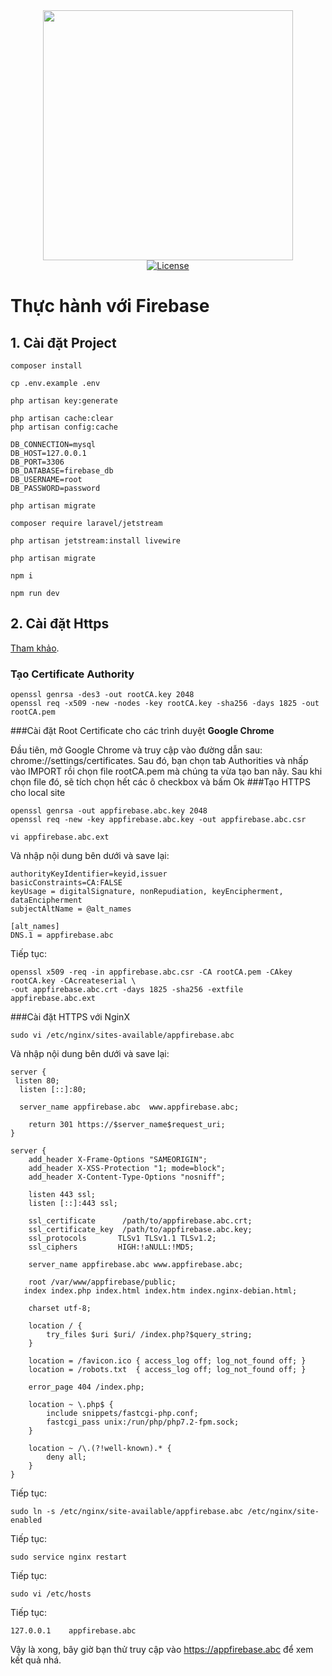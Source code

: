 <div align="center">
  <img src="https://123job.vn/images/logo/logo349x137tim.png" width="400">
</div>

<div align="center">
    <a href="https://packagist.org/packages/laravel/framework"><img src="https://poser.pugx.org/laravel/framework/license.svg" alt="License"></a>
</div>

# Thực hành với Firebase
## 1. Cài đặt Project
```
composer install

cp .env.example .env

php artisan key:generate

php artisan cache:clear
php artisan config:cache

DB_CONNECTION=mysql
DB_HOST=127.0.0.1
DB_PORT=3306
DB_DATABASE=firebase_db
DB_USERNAME=root
DB_PASSWORD=password

php artisan migrate

composer require laravel/jetstream

php artisan jetstream:install livewire

php artisan migrate

npm i

npm run dev
```
## 2. Cài đặt Https
[Tham khảo](https://viblo.asia/p/tao-ssl-certificate-authority-cho-https-tren-local-1VgZvpQY5Aw).
### Tạo Certificate Authority
```
openssl genrsa -des3 -out rootCA.key 2048
openssl req -x509 -new -nodes -key rootCA.key -sha256 -days 1825 -out rootCA.pem
```
###Cài đặt Root Certificate cho các trình duyệt
**Google Chrome**

Đầu tiên, mở Google Chrome và truy cập vào đường dẫn sau: chrome://settings/certificates. Sau đó, bạn chọn tab Authorities và nhấp vào IMPORT rồi chọn file rootCA.pem mà chúng ta vừa tạo ban nãy. Sau khi chọn file đó, sẽ tích chọn hết các ô checkbox và bấm Ok
###Tạo HTTPS cho local site

```
openssl genrsa -out appfirebase.abc.key 2048
openssl req -new -key appfirebase.abc.key -out appfirebase.abc.csr
```

```
vi appfirebase.abc.ext
```
Và nhập nội dung bên dưới và save lại:
```
authorityKeyIdentifier=keyid,issuer
basicConstraints=CA:FALSE
keyUsage = digitalSignature, nonRepudiation, keyEncipherment, dataEncipherment
subjectAltName = @alt_names

[alt_names]
DNS.1 = appfirebase.abc
```
Tiếp tục:
```
openssl x509 -req -in appfirebase.abc.csr -CA rootCA.pem -CAkey rootCA.key -CAcreateserial \
-out appfirebase.abc.crt -days 1825 -sha256 -extfile appfirebase.abc.ext
```

###Cài đặt HTTPS với NginX
```
sudo vi /etc/nginx/sites-available/appfirebase.abc
```
Và nhập nội dung bên dưới và save lại:

```
server {
 listen 80;
  listen [::]:80;

  server_name appfirebase.abc  www.appfirebase.abc;

    return 301 https://$server_name$request_uri;
}

server {
    add_header X-Frame-Options "SAMEORIGIN";
    add_header X-XSS-Protection "1; mode=block";
    add_header X-Content-Type-Options "nosniff";

    listen 443 ssl;
    listen [::]:443 ssl;

    ssl_certificate      /path/to/appfirebase.abc.crt;
    ssl_certificate_key  /path/to/appfirebase.abc.key;
    ssl_protocols       TLSv1 TLSv1.1 TLSv1.2;
    ssl_ciphers         HIGH:!aNULL:!MD5;

    server_name appfirebase.abc www.appfirebase.abc;

    root /var/www/appfirebase/public;
   index index.php index.html index.htm index.nginx-debian.html;

    charset utf-8;

    location / {
        try_files $uri $uri/ /index.php?$query_string;
    }

    location = /favicon.ico { access_log off; log_not_found off; }
    location = /robots.txt  { access_log off; log_not_found off; }

    error_page 404 /index.php;

    location ~ \.php$ {
        include snippets/fastcgi-php.conf;
        fastcgi_pass unix:/run/php/php7.2-fpm.sock;
    }

    location ~ /\.(?!well-known).* {
        deny all;
    }
}

```
Tiếp tục:
``` 
sudo ln -s /etc/nginx/site-available/appfirebase.abc /etc/nginx/site-enabled
```
Tiếp tục:
``` 
sudo service nginx restart
```

Tiếp tục:
``` 
sudo vi /etc/hosts
```
Tiếp tục:
``` 
127.0.0.1    appfirebase.abc
```
Vậy là xong, bây giờ bạn thử truy cập vào https://appfirebase.abc để xem kết quả nhá.
